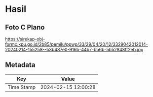 # Hasil

## Foto C Plano

https://sirekap-obj-formc.kpu.go.id/2b85/pemilu/ppwp/33/29/04/20/12/3329042012014-20240214-155258--b3b487e0-916b-44b7-bb6b-5b52848ff2eb.jpg


## Metadata

| Key        | Value               |
| ---------- | ------------------- |
| Time Stamp | 2024-02-15 12:00:28 |



